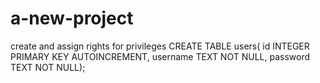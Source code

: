 # a-new-project
create and assign rights for  privileges
CREATE TABLE users(
id INTEGER PRIMARY KEY AUTOINCREMENT,
username TEXT NOT NULL,
password TEXT NOT NULL);
